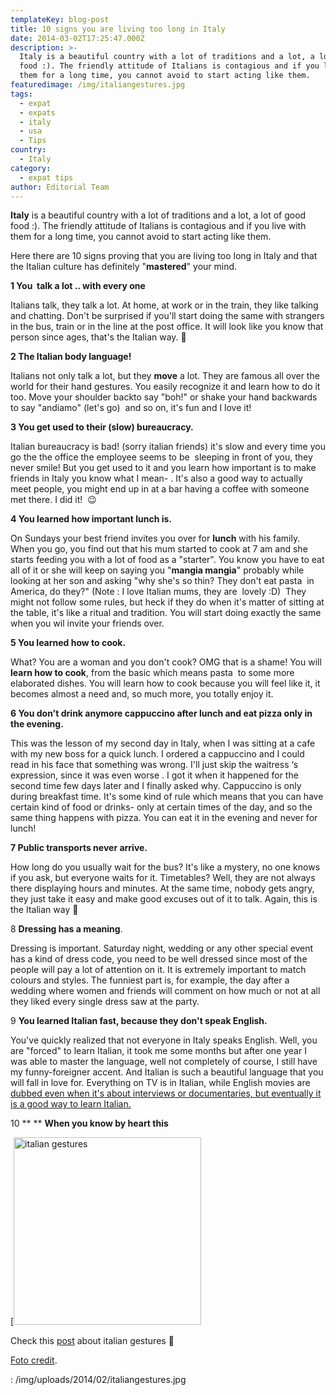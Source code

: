 ```yaml
---
templateKey: blog-post
title: 10 signs you are living too long in Italy
date: 2014-03-02T17:25:47.000Z
description: >-
  Italy is a beautiful country with a lot of traditions and a lot, a lot of good
  food :). The friendly attitude of Italians is contagious and if you live with
  them for a long time, you cannot avoid to start acting like them.
featuredimage: /img/italiangestures.jpg
tags:
  - expat
  - expats
  - italy
  - usa
  - Tips
country:
  - Italy
category:
  - expat tips
author: Editorial Team
---
```


**Italy** is a beautiful country with a lot of traditions and a lot, a lot of good food :). The friendly attitude of Italians is contagious and if you live with them for a long time, you cannot avoid to start acting like them.

Here there are 10 signs proving that you are living too long in Italy and that the Italian culture has definitely "**mastered**" your mind.<!--more-->

**1 You  talk a lot .. with every one**

Italians talk, they talk a lot. At home, at work or in the train, they like talking and chatting. Don't be surprised if you'll start doing the same with strangers in the bus, train or in the line at the post office. It will look like you know that person since ages, that's the Italian way. 🙂

**2 The Italian body language!**

Italians not only talk a lot, but they **move** a lot. They are famous all over the world for their hand gestures. You easily recognize it and learn how to do it too. Move your shoulder backto say "boh!" or shake your hand backwards to say "andiamo" (let's go)  and so on, it's fun and I love it!

**3 You get used to their (slow) bureaucracy.**

Italian bureaucracy is bad! (sorry italian friends) it's slow and every time you go the the office the employee seems to be  sleeping in front of you, they never smile! But you get used to it and you learn how important is to make friends in Italy you know what I mean- . It's also a good way to actually meet people, you might end up in at a bar having a coffee with someone met there. I did it!  😉

<strong >4 You learned how important lunch is.</strong>

On Sundays your best friend invites you over for **lunch** with his family. When you go, you find out that his mum started to cook at 7 am and she starts feeding you with a lot of food as a "starter". You know you have to eat all of it or she will keep on saying you "**mangia mangia**" probably while looking at her son and asking "why she's so thin? They don't eat pasta  in America, do they?" (Note : I love Italian mums, they are  lovely :D)  They might not follow some rules, but heck if they do when it's matter of sitting at the table, it's like a ritual and tradition. You will start doing exactly the same when you wil invite your friends over.

**5 You learned how to cook.**

What? You are a woman and you don't cook? OMG that is a shame! You will **learn how to cook**, from the basic which means pasta  to some more elaborated dishes. You will learn how to cook because you will feel like it, it becomes almost a need and, so much more, you totally enjoy it.

**6 You don't drink anymore cappuccino after lunch and eat pizza only in the evening.**

This was the lesson of my second day in Italy, when I was sitting at a cafe with my new boss for a quick lunch. I ordered a cappuccino and I could read in his face that something was wrong. I'll just skip the waitress &#8216;s expression, since it was even worse . I got it when it happened for the second time few days later and I finally asked why. Cappuccino is only during breakfast time. It's some kind of rule which means that you can have certain kind of food or drinks- only at certain times of the day, and so the same thing happens with pizza. You can eat it in the evening and never for lunch!

**7 Public transports never arrive.**

How long do you usually wait for the bus? It's like a mystery, no one knows if you ask, but everyone waits for it. Timetables? Well, they are not always there displaying hours and minutes. At the same time, nobody gets angry, they just take it easy and make good excuses out of it to talk. Again, this is the Italian way 🙂

8 **Dressing has a meaning**.

Dressing is important. Saturday night, wedding or any other special event has a kind of dress code, you need to be well dressed since most of the people will pay a lot of attention on it. It is extremely important to match colours and styles. The funniest part is, for example, the day after a wedding where women and friends will comment on how much or not at all they liked every single dress saw at the party.

9 **You learned Italian fast, because they don't speak English.**

You've quickly realized that not everyone in Italy speaks English. Well, you are "forced" to learn Italian, it took me some months but after one year I was able to master the language, well not completely of course, I still have my funny-foreigner accent. And Italian is such a beautiful language that you will fall in love for. Everything on TV is in Italian, while English movies are <span style="text-decoration: underline;">dubbed even when it's about interviews or documentaries, but eventually it is a good way to learn Italian.

10  \*\* \*\*<span > <strong>When you know by heart this</strong>

[<img alt="italian gestures" src="/img/uploads/2014/02/italiangestures-300x300.jpg" width="300" height="300" />

Check this <a href="https://www.mymodernmet.com/profiles/blogs/italian-popular-gestures-3" rel="noopener noreferrer"  target="_blank" rel="noopener noreferrer">post</a> about italian gestures 🙂

<a href="https://www.mymodernmet.com/profiles/blogs/italian-popular-gestures-3" rel="noopener noreferrer"  target="_blank" rel="noopener noreferrer">Foto credit</a>.

: /img/uploads/2014/02/italiangestures.jpg
